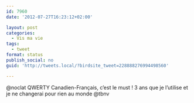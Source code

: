 ```yaml
---
id: 7960
date: '2012-07-27T16:23:12+02:00'

layout: post
categories:
  - Vis ma vie
tags:
  - tweet
format: status
publish_social: no
guid: 'http://tweets.local/?birdsite_tweet=228888276994498560'

---
```


@noclat QWERTY Canadien-Français, c’est le must ! 3 ans que je l’utilise et je ne changerai pour rien au monde @tbnv